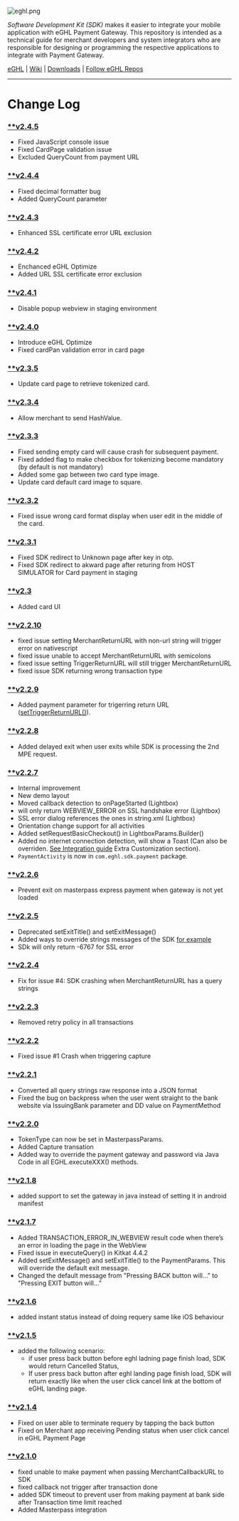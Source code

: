 ![eghl.png](http://e-ghl.com/assets/img/logo.png)

*Software Development Kit (SDK)* makes it easier to integrate your mobile application with eGHL Payment Gateway. This repository is intended as a technical guide for merchant developers and system integrators who are responsible for designing or programming the respective applications to integrate with Payment Gateway.

[eGHL](http://e-ghl.com) | [Wiki](https://bitbucket.org/eghl/android/wiki/Home) | [Downloads](https://bitbucket.org/eghl/android/downloads/?tab=tags) | [Follow eGHL Repos](https://bitbucket.org/eghl/follow)

****

# **Change Log** 
### [**v2.4.5](https://bitbucket.org/eghl/android/commits/tag/v2.4.5)
* Fixed JavaScript console issue
* Fixed CardPage validation issue
* Excluded QueryCount from payment URL

### [**v2.4.4](https://bitbucket.org/eghl/android/commits/tag/v2.4.4)
* Fixed decimal formatter bug
* Added QueryCount parameter

### [**v2.4.3](https://bitbucket.org/eghl/android/commits/tag/v2.4.3)
* Enhanced SSL certificate error URL exclusion

### [**v2.4.2](https://bitbucket.org/eghl/android/commits/tag/v2.4.2)
* Enchanced eGHL Optimize 
* Added URL SSL certificate error exclusion

### [**v2.4.1](https://bitbucket.org/eghl/android/commits/tag/v2.4.1)
* Disable popup webview in staging environment

### [**v2.4.0](https://bitbucket.org/eghl/android/commits/tag/v2.4.0)
* Introduce eGHL Optimize
* Fixed cardPan validation error in card page

### [**v2.3.5](https://bitbucket.org/eghl/android/commits/tag/v2.3.5)
* Update card page to retrieve tokenized card.

### [**v2.3.4](https://bitbucket.org/eghl/android/commits/tag/v2.3.4)
* Allow merchant to send HashValue.

### [**v2.3.3](https://bitbucket.org/eghl/android/commits/tag/v2.3.3)
* Fixed sending empty card will cause crash for subsequent payment.
* Fixed added flag to make checkbox for tokenizing become mandatory (by default is not mandatory)
* Added some gap between two card type image.
* Update card default card image to square.

### [**v2.3.2](https://bitbucket.org/eghl/android/commits/tag/v2.3.2)
* Fixed issue wrong card format display when user edit in the middle of the card. 

### [**v2.3.1](https://bitbucket.org/eghl/android/commits/tag/v2.3.1)
* Fixed SDK redirect to Unknown page after key in otp. 
* Fixed SDK redirect to akward page after returing from HOST SIMULATOR for Card payment in staging

### [**v2.3](https://bitbucket.org/eghl/android/commits/tag/v2.3)
* Added card UI

### [**v2.2.10](https://bitbucket.org/eghl/android/commits/tag/v2.2.10)
* fixed issue setting MerchantReturnURL with non-url string will trigger error on nativescript
* fixed issue unable to accept MerchantReturnURL with semicolons
* fixed issue setting TriggerReturnURL will still trigger MerchantReturnURL
* fixed issue SDK returning wrong transaction type

### [**v2.2.9](https://bitbucket.org/eghl/android/commits/tag/v2.2.9)
* Added payment parameter for trigerring return URL ([setTriggerReturnURL()](https://bitbucket.org/eghl/android/src/151f54665198825ad7343217960e8c85f97a3b9d/Demo/app/src/main/java/com/eghl/demosdk/MainActivity.java?at=master&fileviewer=file-view-default#MainActivity.java-107)).

### [**v2.2.8](https://bitbucket.org/eghl/android/commits/tag/v2.2.8)
* Added delayed exit when user exits while SDK is processing the 2nd MPE request.

### [**v2.2.7](https://bitbucket.org/eghl/android/commits/tag/v2.2.7)
* Internal improvement
* New demo layout
* Moved callback detection to onPageStarted (Lightbox)
* will only return WEBVIEW_ERROR on SSL handshake error (Lightbox)
* SSL error dialog references the ones in string.xml (Lightbox)
* Orientation change support for all activities
* Added setRequestBasicCheckout() in LightboxParams.Builder()
* Added no internet connection detection, will show a Toast (Can also be overriden. [See Integration guide](https://bitbucket.org/eghl/android/wiki/Integration%20Guide%20for%20eGHL%20SDK%20v2.x%20in%20Android) Extra Customization section).
* `PaymentActivity` is now in `com.eghl.sdk.payment` package.

### [**v2.2.6](https://bitbucket.org/eghl/android/commits/tag/v2.2.6)
* Prevent exit on masterpass express payment when gateway is not yet loaded

### [**v2.2.5](https://bitbucket.org/eghl/android/commits/tag/v2.2.5)
* Deprecated setExitTitle() and setExitMessage()
* Added ways to override strings messages of the SDK [for example](https://bitbucket.org/eghl/android/src/4121306cbecc13f85dad7a97fe6f620e22ac41b8/Demo/app/src/main/res/values/strings.xml?at=master&fileviewer=file-view-default#strings.xml-5,6,7,8,9,10,11)
* SDk will only return -6767 for SSL error

### [**v2.2.4](https://bitbucket.org/eghl/android/commits/tag/v2.2.5)


* Fix for issue #4: SDK crashing when MerchantReturnURL has a query strings

### [**v2.2.3](https://bitbucket.org/eghl/android/commits/tag/v2.2.3)
* Removed retry policy in all transactions


### [**v2.2.2](https://bitbucket.org/eghl/android/commits/tag/v2.2.2)
* Fixed issue #1 Crash when triggering capture


### [**v2.2.1](https://bitbucket.org/eghl/android/commits/tag/v2.2.1)
* Converted all query strings raw response into a JSON format
* Fixed the bug on backpress when the user went straight to the bank website via IssuingBank parameter and DD value on PaymentMethod


### [**v2.2.0](https://bitbucket.org/eghl/android/commits/tag/v2.2.0)
* TokenType can now be set in MasterpassParams.
* Added Capture transation
* Added way to override the payment gateway and password via Java Code in all EGHL.executeXXX() methods.

### [**v2.1.8](https://bitbucket.org/eghl/android/commits/tag/v2.1.8)
* added support to set the gateway in java instead of setting it in android manifest

### [**v2.1.7](https://bitbucket.org/eghl/android/commits/tag/v2.1.7)
* Added TRANSACTION_ERROR_IN_WEBVIEW result code when there’s an error in loading the page in the WebView 
* Fixed issue in executeQuery() in Kitkat 4.4.2
* Added setExitMessage() and setExitTitle() to the PaymentParams. This will override the default exit message.
* Changed the default message from "Pressing BACK button will...” to "Pressing EXIT button will…” 

### [**v2.1.6](https://bitbucket.org/eghl/android/commits/tag/v2.1.6)
* added instant status instead of doing requery same like iOS behaviour

### [**v2.1.5](https://bitbucket.org/eghl/android/commits/tag/v2.1.5)
* added the following scenario:
	* if user press back button before eghl ladning page finish load, SDK would return Cancelled Status,
	* If user press back button after eghl landing page finish load, SDK will return exactly like when the user click cancel link at the bottom of eGHL landing page.

### [**v2.1.4](https://bitbucket.org/eghl/android/commits/tag/v2.1.4)
* Fixed on user able to terminate requery by tapping the back button
* Fixed on Merchant app receiving Pending status when user click cancel in eGHL Payment Page

### [**v2.1.0](https://bitbucket.org/eghl/android/commits/tag/v2.1.0)
* fixed unable to make payment when passing MerchantCallbackURL to SDK 
* fixed callback not trigger after transaction done
* added SDK timeout to prevent user from making payment at bank side after Transaction time limit reached 
* Added Masterpass integration